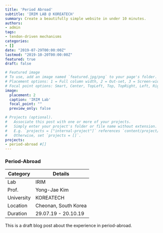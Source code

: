 ```yaml
---
title: 'Period Abroad'
subtitle: 'IRIM LAB @ KOREATECH'
summary: Create a beautifully simple website in under 10 minutes.
authors:
- admin
tags:
- tendon-driven mechanisms
categories:
- []
date: "2019-07-29T00:00:00Z"
lastmod: "2019-10-20T00:00:00Z"
featured: true
draft: false

# Featured image
# To use, add an image named `featured.jpg/png` to your page's folder.
# Placement options: 1 = Full column width, 2 = Out-set, 3 = Screen-width
# Focal point options: Smart, Center, TopLeft, Top, TopRight, Left, Right, BottomLeft, Bottom, BottomRight
image:
  placement: 2
  caption: 'IRIM Lab'
  focal_point: ""
  preview_only: false

# Projects (optional).
#   Associate this post with one or more of your projects.
#   Simply enter your project's folder or file name without extension.
#   E.g. `projects = ["internal-project"]` references `content/project/deep-learning/index.md`.
#   Otherwise, set `projects = []`.
projects:
- period-abroad #[]
---
```



### Period-Abroad

| Category| Details|
|--- | --- |
| Lab | IRIM |
| Prof. | Yong-Jae Kim |
| University | KOREATECH |
| Location | Cheonan, South Korea |
| Duration| 29.07.19 - 20.10.19 |


This is a draft blog post about the experience in period-abroad.
